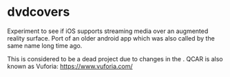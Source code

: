 # dvdcovers
Experiment to see if iOS supports streaming media over an augmented reality surface. Port of an older android app which was also called by the same name long time ago.

This is considered to be a dead project due to changes in the . QCAR is also known as Vuforia: https://www.vuforia.com/
